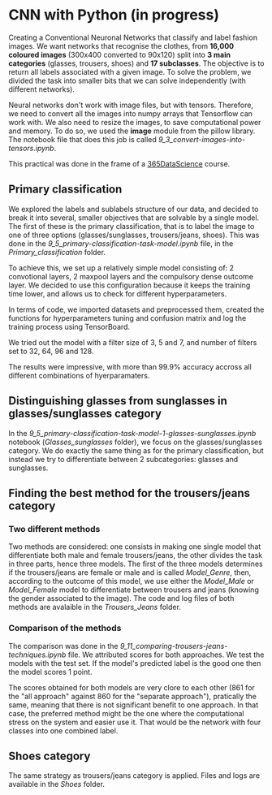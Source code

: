 # CNN with Python (in progress)

Creating a Conventional Neuronal Networks that classify and label fashion images. We want networks that recognise the clothes, from **16,000 coloured images** (300x400 converted to 90x120) split into **3 main categories** (glasses, trousers, shoes) and **17 subclasses**. The objective is to return all labels associated with a given image. To solve the problem, we divided the task into smaller bits that we can solve independently (with different networks).

Neural networks don't work with image files, but with tensors. Therefore, we need to convert all the images into numpy arrays that Tensorflow can work with. We also need to resize the images, to save computational power and memory. To do so, we used the **image** module from the pillow library. The notebook file that does this job is called *9_3_convert-images-into-tensors.ipynb*.

This practical was done in the frame of a [365DataScience](https://learn.365datascience.com) course.

## Primary classification

We explored the labels and sublabels structure of our data, and decided to break it into several, smaller objectives that are solvable by a single model. The first of these is the primary classification, that is to label the image to one of three options (glasses/sunglasses, trousers/jeans, shoes). This was done in the *9_5_primary-classification-task-model.ipynb* file, in the *Primary_classification* folder.

To achieve this, we set up a relatively simple model consisting of: 2 convotional layers, 2 maxpool layers and the compulsory dense outcome layer. We decided to use this configuration because it keeps the training time lower, and allows us to check for different hyperparameters.

In terms of code, we imported datasets and preprocessed them, created the functions for hyperparameters tuning and confusion matrix and log the training process using TensorBoard.

We tried out the model with a filter size of 3, 5 and 7, and number of filters set to 32, 64, 96 and 128.

The results were impressive, with more than 99.9% accuracy accross all different combinations of hyerparamaters.

## Distinguishing glasses from sunglasses in glasses/sunglasses category

In the *9_5_primary-classification-task-model-1-glasses-sunglasses.ipynb* notebook (*Glasses_sunglasses* folder), we focus on the glasses/sunglasses category. We do exactly the same thing as for the primary classification, but instead we try to differentiate between 2 subcategories: glasses and sunglasses.

## Finding the best method for the trousers/jeans category

### Two different methods

Two methods are considered: one consists in making one single model that differentiate both male and female trousers/jeans, the other divides the task in three parts, hence three models. The first of the three models determines if the trousers/jeans are female or male and is called *Model_Genre*, then, according to the outcome of this model, we use either the *Model_Male* or *Model_Female* model to differentiate between trousers and jeans (knowing the gender associated to the image). The code and log files of both methods are avalaible in the *Trousers_Jeans* folder.

### Comparison of the methods

The comparison was done in the *9_11_comparing-trousers-jeans-techniques.ipynb* file. We attributed scores for both approaches. We test the models with the test set. If the model's predicted label is the good one then the model scores 1 point. 

The scores obtained for both models are very clore to each other (861 for the "all approach" against 860 for the "separate approach"), pratically the same, meaning that there is not significant benefit to one approach. In that case, the preferred method might be the one where the computational stress on the system and easier use it. That would be the network with four classes into one combined label.

## Shoes category

The same strategy as trousers/jeans category is applied. Files and logs are available in the *Shoes* folder.
